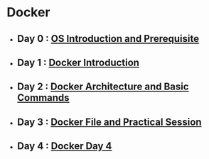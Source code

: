 # Docker

- ## Day 0 : [OS Introduction and Prerequisite](DayZero)
- ## Day 1 :  [Docker Introduction](DockerIntroduction/README.md)

- ## Day 2 :  [Docker Architecture and Basic Commands](Docker2/README.md)

- ## Day 3 :  [Docker File and Practical Session ](Docker3/README.md)

- ## Day 4 :  [Docker Day 4](Docker4/RADME.md)


